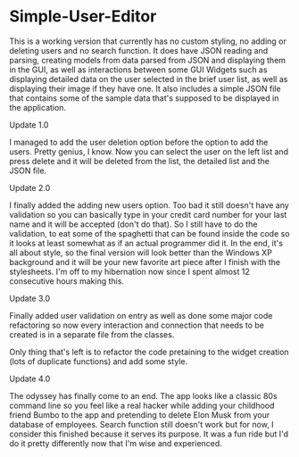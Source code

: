 # Simple-User-Editor

This is a working version that currently has no custom styling, no adding or deleting users and no search function.
It does have JSON reading and parsing, creating models from data parsed from JSON and displaying them in the GUI, as well as interactions between some GUI Widgets such as
displaying detailed data on the user selected in the brief user list, as well as displaying their image if they have one.
It also includes a simple JSON file that contains some of the sample data that's supposed to be displayed in the application.

Update 1.0

I managed to add the user deletion option before the option to add the users. Pretty genius, I know.
Now you can select the user on the left list and press delete and it will be deleted from the list, the detailed list and the JSON file.

Update 2.0

I finally added the adding new users option. Too bad it still doesn't have any validation so you can basically type in your
credit card number for your last name and it will be accepted (don't do that).
So I still have to do the validation, to eat some of the spaghetti that can be found inside the code so it looks at least
somewhat as if an actual programmer did it. 
In the end, it's all about style, so the final version will look better than the Windows XP background and it will be your
new favorite art piece after I finish with the stylesheets. I'm off to my hibernation now since I spent almost 12 consecutive
hours making this.

Update 3.0

Finally added user validation on entry as well as done some major code refactoring so now every interaction and connection that needs to be created is in a separate file from the classes.

Only thing that's left is to refactor the code pretaining to the widget creation (lots of duplicate functions)
and add some style.

Update 4.0

The odyssey has finally come to an end. The app looks like a classic 80s command line so you feel like a real hacker while adding
your childhood friend Bumbo to the app and pretending to delete Elon Musk from your database of employees. Search function still 
doesn't work but for now, I consider this finished because it serves its purpose. It was a fun ride but I'd do it pretty differently now that I'm wise and experienced.
